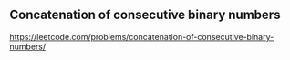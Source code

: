 ## Concatenation of consecutive binary numbers
https://leetcode.com/problems/concatenation-of-consecutive-binary-numbers/
